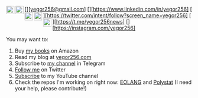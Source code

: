 [<img align="left" alt="yegor256 | Gmail" width="22px" src="https://cdn.jsdelivr.net/npm/simple-icons@v3/icons/gmail.svg" />][yegor256@gmail.com]
[<img align="left" alt="yegor256 | LinkedIn" width="22px" src="https://cdn.jsdelivr.net/npm/simple-icons@v3/icons/linkedin.svg" />][https://www.linkedin.com/in/yegor256]
[<img align="left" alt="yegor256 | Twitter" width="22px" src="https://cdn.jsdelivr.net/npm/simple-icons@v3/icons/twitter.svg" />][https://twitter.com/intent/follow?screen_name=yegor256]
[<img align="left" alt="yegor256 | Telegram" width="22px" src="https://cdn.jsdelivr.net/npm/simple-icons@v3/icons/telegram.svg" />][https://t.me/yegor256news]
[<img align="left" alt="yegor256 | Instagram" width="22px" src="https://cdn.jsdelivr.net/npm/simple-icons@v3/icons/instagram.svg" />][https://instagram.com/yegor256]

You may want to:
1. Buy [my books](https://www.amazon.com/Yegor-Bugayenko/e/B01AM1QMDK) on Amazon
2. Read my blog at [yegor256.com](https://www.yegor256.com)
3. Subscribe to [my channel](https://t.me/yegor256news) in Telegram
4. [Follow me](https://twitter.com/intent/follow?screen_name=yegor256) on Twitter
5. [Subscribe](https://www.youtube.com/c/yegor256?sub_confirmation=1) to my YouTube channel
6. Check the repos I'm working on right now:
[EOLANG](https://github.com/objectionary/eo) and
[Polystat](https://github.com/polystat) (I need your help, please contribute!)

